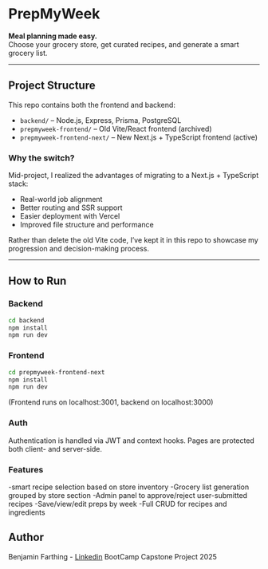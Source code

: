 # PrepMyWeek

**Meal planning made easy.**  
Choose your grocery store, get curated recipes, and generate a smart grocery list.

---

## Project Structure

This repo contains both the frontend and backend:

- `backend/` – Node.js, Express, Prisma, PostgreSQL
- `prepmyweek-frontend/` – Old Vite/React frontend (archived)
- `prepmyweek-frontend-next/` – New Next.js + TypeScript frontend (active)

### Why the switch?

Mid-project, I realized the advantages of migrating to a Next.js + TypeScript stack:

- Real-world job alignment
- Better routing and SSR support
- Easier deployment with Vercel
- Improved file structure and performance

Rather than delete the old Vite code, I’ve kept it in this repo to showcase my progression and decision-making process.

---

## How to Run

### Backend

```bash
cd backend
npm install
npm run dev
```

### Frontend

```bash
cd prepmyweek-frontend-next
npm install
npm run dev
```

(Frontend runs on localhost:3001, backend on localhost:3000)

### Auth

Authentication is handled via JWT and context hooks.
Pages are protected both client- and server-side.

### Features

-smart recipe selection based on store inventory
-Grocery list generation grouped by store section
-Admin panel to approve/reject user-submitted recipes
-Save/view/edit preps by week
-Full CRUD for recipes and ingredients

## Author

Benjamin Farthing - [Linkedin](https://www.linkedin.com/in/benjamin-farthing-397a3064/)
BootCamp Capstone Project 2025

```

```
